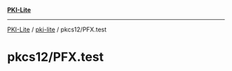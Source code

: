 [**PKI-Lite**](../../../README.md)

---

[PKI-Lite](../../../README.md) / [pki-lite](../../README.md) / pkcs12/PFX.test

# pkcs12/PFX.test
